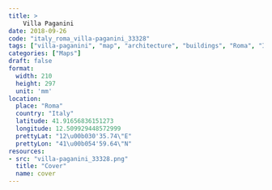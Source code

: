 ```yaml
---
title: > 
    Villa Paganini
date: 2018-09-26
code: "italy_roma_villa-paganini_33328"
tags: ["villa-paganini", "map", "architecture", "buildings", "Roma", "Italy"]
categories: ["Maps"]
draft: false
format:
  width: 210
  height: 297
  unit: 'mm'
location:
  place: "Roma"
  country: "Italy"
  latitude: 41.91656836151273
  longitude: 12.509929448572999
  prettyLat: "12\u00b030'35.74\"E"
  prettyLon: "41\u00b054'59.64\"N"
resources:
- src: "villa-paganini_33328.png"
  title: "Cover"
  name: cover
---
```

